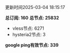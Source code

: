更新时间2025-03-04 18:15:17

**总订阅: 160**
**总节点: 25832**
- vless节点: 6271
- hysteria2节点: 3

**google ping有效节点: 339**
